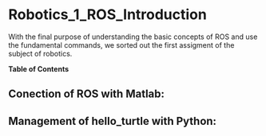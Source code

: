 # Robotics_1_ROS_Introduction
With the final purpose of understanding the basic concepts of ROS and use the fundamental commands, we sorted out the first assigment  of the subject of robotics.

**Table of Contents**
## Conection of ROS with Matlab:
## Management of hello_turtle with Python:

